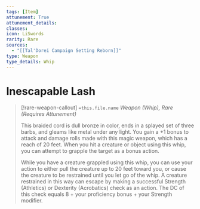 ```yaml
---
tags: [Item]
attunement: True
attunement_details: 
classes: 
icon: LiSwords
rarity: Rare
sources:
  - "[[Tal'Dorei Campaign Setting Reborn]]"
type: Weapon
type_details: Whip
---
```

# Inescapable Lash
>[!rare-weapon-callout] `=this.file.name`
>*Weapon (Whip), Rare (Requires Attunement)*
>
>This braided cord is dull bronze in color, ends in a splayed set of three barbs, and gleams like metal under any light. You gain a +1 bonus to attack and damage rolls made with this magic weapon, which has a reach of 20 feet. When you hit a creature or object using this whip, you can attempt to grapple the target as a bonus action.
>
>While you have a creature grappled using this whip, you can use your action to either pull the creature up to 20 feet toward you, or cause the creature to be restrained until you let go of the whip. A creature restrained in this way can escape by making a successful Strength (Athletics) or Dexterity (Acrobatics) check as an action. The DC of this check equals 8 + your proficiency bonus + your Strength modifier.
>
>
